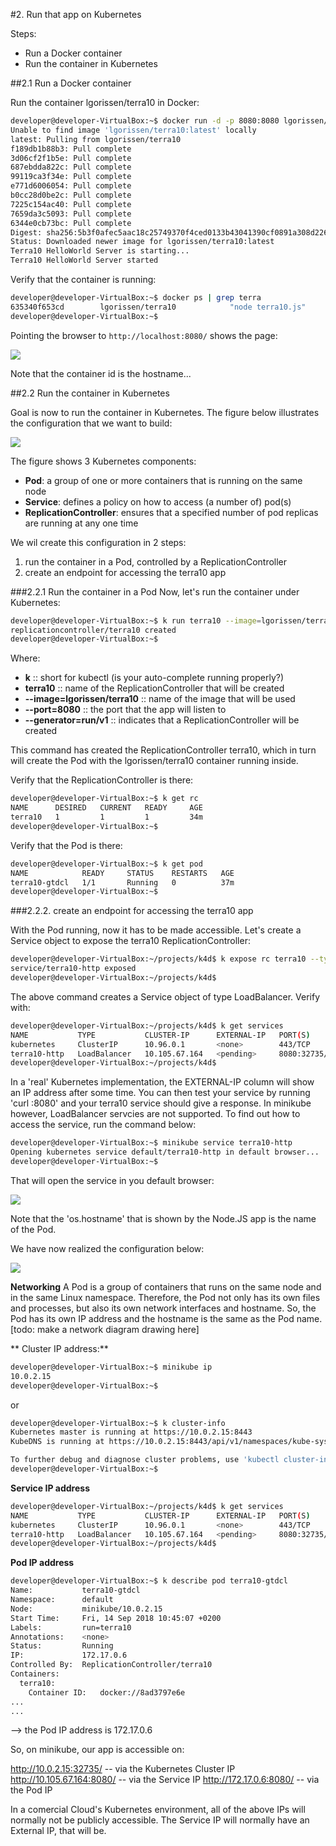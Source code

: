 #2. Run that app on Kubernetes

Steps:
- Run a Docker container
- Run the container in Kubernetes

##2.1 Run a Docker container

Run the container lgorissen/terra10 in Docker:

```bash
developer@developer-VirtualBox:~$ docker run -d -p 8080:8080 lgorissen/terra10
Unable to find image 'lgorissen/terra10:latest' locally
latest: Pulling from lgorissen/terra10
f189db1b88b3: Pull complete 
3d06cf2f1b5e: Pull complete 
687ebdda822c: Pull complete 
99119ca3f34e: Pull complete 
e771d6006054: Pull complete 
b0cc28d0be2c: Pull complete 
7225c154ac40: Pull complete 
7659da3c5093: Pull complete 
6344e0cb73bc: Pull complete 
Digest: sha256:5b3f0afec5aac18c25749370f4ced0133b43041390cf0891a308d2261df97e7b
Status: Downloaded newer image for lgorissen/terra10:latest
Terra10 HelloWorld Server is starting...
Terra10 HelloWorld Server started
```
Verify that the container is running:

```bash
developer@developer-VirtualBox:~$ docker ps | grep terra
635340f653cd        lgorissen/terra10            "node terra10.js"        39 seconds ago      Up 37 seconds       0.0.0.0:8080->8080/tcp                                               jovial_kare
developer@developer-VirtualBox:~$ 
```

Pointing the browser to `http://localhost:8080/` shows the page:

![](img/lab2-dashboard.png)

Note that the container id is the hostname...


##2.2 Run the container in Kubernetes


Goal is now to run the container in Kubernetes. The figure below illustrates the configuration that we want to build:

![](img/lab2-configuration.png)

The figure shows 3 Kubernetes components:
- **Pod**: a group of one or more containers that is running on the same node
- **Service**: defines a policy on how to access (a number of) pod(s)
- **ReplicationController**: ensures that a specified number of pod replicas are running at any one time

We wil create this configuration in 2 steps:
1. run the container in a Pod, controlled by a ReplicationController
2. create an endpoint for accessing the terra10 app

###2.2.1 Run the container in a Pod
Now, let's run the container under Kubernetes:
```bash
developer@developer-VirtualBox:~$ k run terra10 --image=lgorissen/terra10 --port=8080 --generator=run/v1
replicationcontroller/terra10 created
developer@developer-VirtualBox:~$ 
```
Where:
- **k** ::  short for kubectl (is your auto-complete running properly?)
- **terra10** :: name of the ReplicationController that will be created
- **--image=lgorissen/terra10** :: name of the image that will be used
- **--port=8080** :: the port that the app will listen to
- **--generator=run/v1** :: indicates that a ReplicationController will be created

This command has created the ReplicationController terra10, which in turn will create the Pod with the lgorissen/terra10 container running inside.

Verify that the ReplicationController is there:
```bash
developer@developer-VirtualBox:~$ k get rc
NAME      DESIRED   CURRENT   READY     AGE
terra10   1         1         1         34m
developer@developer-VirtualBox:~$
```
Verify that the Pod is there:

```bash
developer@developer-VirtualBox:~$ k get pod
NAME            READY     STATUS    RESTARTS   AGE
terra10-gtdcl   1/1       Running   0          37m
developer@developer-VirtualBox:~$ 
```
###2.2.2. create an endpoint for accessing the terra10 app

With the Pod running, now it has to be made accessible. Let's create a Service object to expose the terra10 ReplicationController:
```bash
developer@developer-VirtualBox:~/projects/k4d$ k expose rc terra10 --type=LoadBalancer --name terra10-http
service/terra10-http exposed
developer@developer-VirtualBox:~/projects/k4d$ 
```
The above command creates a Service object of type LoadBalancer. Verify with:
```bash
developer@developer-VirtualBox:~/projects/k4d$ k get services
NAME           TYPE           CLUSTER-IP      EXTERNAL-IP   PORT(S)          AGE
kubernetes     ClusterIP      10.96.0.1       <none>        443/TCP          50d
terra10-http   LoadBalancer   10.105.67.164   <pending>     8080:32735/TCP   16m
developer@developer-VirtualBox:~/projects/k4d$ 
```

In a 'real' Kubernetes implementation, the EXTERNAL-IP column will show an IP address after some time. You can then test your service by running 'curl <external-ip-address>:8080' and your terra10 service should give a response.
In minikube however, LoadBalancer servcies are not supported. To find out how to access the service, run the command below:
```bash
developer@developer-VirtualBox:~$ minikube service terra10-http
Opening kubernetes service default/terra10-http in default browser...
developer@developer-VirtualBox:~$ 
```
That will open the service in you default browser:

![](img/lab2-browser-pod.png)

Note that the 'os.hostname' that is shown by the Node.JS app is the name of the Pod.

We have now realized the configuration below:

![](img/lab2-configuration-realized.png)


**Networking**
A Pod is a group of containers that runs on the same node and in the same Linux namespace. Therefore, the Pod not only has its own files and processes, but also its own network interfaces and hostname. So, the Pod has its own IP address and the hostname is the same as the Pod name. 
[todo: make a network diagram drawing here]

** Cluster IP address:**
```bash
developer@developer-VirtualBox:~$ minikube ip
10.0.2.15
developer@developer-VirtualBox:~$
```
or

```bash
developer@developer-VirtualBox:~$ k cluster-info
Kubernetes master is running at https://10.0.2.15:8443
KubeDNS is running at https://10.0.2.15:8443/api/v1/namespaces/kube-system/services/kube-dns:dns/proxy

To further debug and diagnose cluster problems, use 'kubectl cluster-info dump'.
developer@developer-VirtualBox:~$
```
**Service IP address**
```bash
developer@developer-VirtualBox:~/projects/k4d$ k get services
NAME           TYPE           CLUSTER-IP      EXTERNAL-IP   PORT(S)          AGE
kubernetes     ClusterIP      10.96.0.1       <none>        443/TCP          50d
terra10-http   LoadBalancer   10.105.67.164   <pending>     8080:32735/TCP   16m
developer@developer-VirtualBox:~/projects/k4d$ 
```
**Pod IP address**
```bash
developer@developer-VirtualBox:~$ k describe pod terra10-gtdcl 
Name:           terra10-gtdcl
Namespace:      default
Node:           minikube/10.0.2.15
Start Time:     Fri, 14 Sep 2018 10:45:07 +0200
Labels:         run=terra10
Annotations:    <none>
Status:         Running
IP:             172.17.0.6
Controlled By:  ReplicationController/terra10
Containers:
  terra10:
    Container ID:   docker://8ad3797e6e
...
...	
```
--> the Pod IP address is 172.17.0.6


So, on minikube, our app is accessible on:

http://10.0.2.15:32735/ -- via the Kubernetes Cluster IP
http://10.105.67.164:8080/ -- via the Service IP
http://172.17.0.6:8080/ -- via the Pod IP

In a comercial Cloud's Kubernetes environment, all of the above IPs will normally not be publicly accessible. The Service IP will normally have an External IP, that will be.


